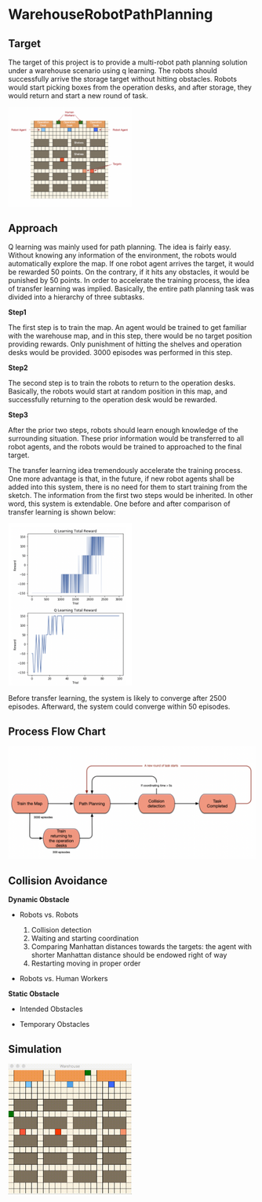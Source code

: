 # WarehouseRobotPathPlanning
## Target
The target of this project is to provide a multi-robot path planning solution under a warehouse scenario using q learning. The robots should successfully arrive the storage target without hitting obstacles. Robots would start picking boxes from the operation desks, and after storage, they would return and start a new round of task.

<img src="WarehouseSimulation.png" width="50%">

## Approach
Q learning was mainly used for path planning. The idea is fairly easy. Without knowing any information of the environment, the robots would automatically explore the map. If one robot agent arrives the target, it would be rewarded 50 points. On the contrary, if it hits any obstacles, it would be punished by 50 points. In order to accelerate the training process, the idea of transfer learning was implied. Basically, the entire path planning task was divided into a hierarchy of  three subtasks. 

**Step1**

The first step is to train the map. An agent would be trained to get familiar with the warehouse map, and in this step, there would be no target position providing rewards. Only punishment of hitting the shelves and operation desks would be provided. 3000 episodes was performed in this step. 

**Step2**

The second step is to train the robots to return to the operation desks. Basically, the robots would start at random position in this map, and successfully returning to the operation desk would be rewarded. 

**Step3**

After the prior two steps, robots should learn enough knowledge of the surrounding situation. These prior information would be transferred to all robot agents, and the robots would be trained to approached to the final target. 

The transfer learning idea tremendously accelerate the training process. One more advantage is that, in the future, if new robot agents shall be added into this system, there is no need for them to start training from the sketch. The information from the first two steps would be inherited. In other word, this system is extendable. One before and after comparison of transfer learning is shown below:

<img src="ConvergeRateComparison.png" width="50%">

Before transfer learning, the system is likely to converge after 2500 episodes.
Afterward, the system could converge within 50 episodes.
## Process Flow Chart
![](ProcessFlow.png)
## Collision Avoidance

**Dynamic Obstacle**

* Robots vs. Robots
  1. Collision detection
  2. Waiting and starting coordination
  3. Comparing Manhattan distances towards the targets: the agent with shorter Manhattan distance should be endowed right of way
  4. Restarting moving in proper order

* Robots vs. Human Workers

**Static Obstacle**

* Intended Obstacles

* Temporary Obstacles
## Simulation

<img src="Target.gif" width="50%">

